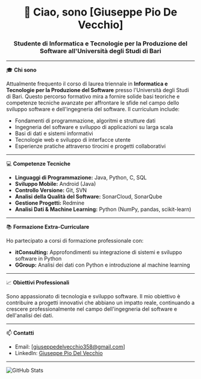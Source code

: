 <!-- README personale per GitHub -->

<h1 align="center">👋 Ciao, sono [Giuseppe Pio De Vecchio]</h1>
<h3 align="center">Studente di Informatica e Tecnologie per la Produzione del Software all'Università degli Studi di Bari</h3>

---

🎓 **Chi sono**

Attualmente frequento il corso di laurea triennale in **Informatica e Tecnologie per la Produzione del Software** presso l'Università degli Studi di Bari. Questo percorso formativo mira a fornire solide basi teoriche e competenze tecniche avanzate per affrontare le sfide nel campo dello sviluppo software e dell'ingegneria del software. Il curriculum include:

- Fondamenti di programmazione, algoritmi e strutture dati
- Ingegneria del software e sviluppo di applicazioni su larga scala
- Basi di dati e sistemi informativi
- Tecnologie web e sviluppo di interfacce utente
- Esperienze pratiche attraverso tirocini e progetti collaborativi

---

💻 **Competenze Tecniche**

- **Linguaggi di Programmazione:** Java, Python, C, SQL
- **Sviluppo Mobile:** Android (Java)
- **Controllo Versione:** Git, SVN
- **Analisi della Qualità del Software:** SonarCloud, SonarQube
- **Gestione Progetti:** Redmine
- **Analisi Dati & Machine Learning:** Python (NumPy, pandas, scikit-learn)

---

📚 **Formazione Extra-Curriculare**

Ho partecipato a corsi di formazione professionale con:

- **itConsulting:** Approfondimenti su integrazione di sistemi e sviluppo software in Python
- **GGroup:** Analisi dei dati con Python  e introduzione al machine learning

---

📈 **Obiettivi Professionali**

Sono appassionato di tecnologia e sviluppo software. Il mio obiettivo è contribuire a progetti innovativi che abbiano un impatto reale, continuando a crescere professionalmente nel campo dell'ingegneria del software e dell'analisi dei dati.

---

📫 **Contatti**

- Email: [giuseppedelvecchio358@gmail.com]
- LinkedIn: [Giuseppe Pio Del Vecchio](https://linkedin.com/in/tuo-profilo)


---

![GitHub Stats](https://github-readme-stats.vercel.app/api?username=tuo-username&show_icons=true&theme=radical)

